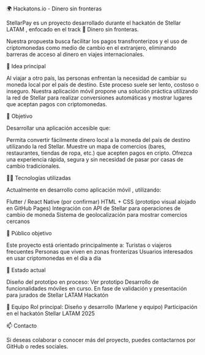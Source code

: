 🌍 Hackatons.io - Dinero sin fronteras

StellarPay es un proyecto desarrollado durante el hackatón de Stellar LATAM , enfocado en el track 💸 Dinero sin fronteras.

Nuestra propuesta busca facilitar los pagos transfronterizos y el uso de criptomonedas como medio de cambio en el extranjero, 
eliminando barreras de acceso al dinero en viajes internacionales.

🧠 Idea principal

Al viajar a otro país, las personas enfrentan la necesidad de cambiar su moneda local por el país de destino. 
Este proceso suele ser lento, costoso o inseguro.
Nuestra aplicación móvil propone una solución práctica utilizando la red de Stellar para realizar conversiones automáticas y mostrar lugares que aceptan pagos con criptomonedas.

🚀 Objetivo

Desarrollar una aplicación accesible que:

Permita convertir fácilmente dinero local a la moneda del país de destino utilizando la red Stellar.
Muestre un mapa de comercios (bares, restaurantes, tiendas de ropa, etc.) que acepten pagos en cripto.
Ofrezca una experiencia rápida, segura y sin necesidad de pasar por casas de cambio tradicionales.

👨‍💻 Tecnologías utilizadas

Actualmente en desarrollo como aplicación móvil , utilizando:

Flutter / React Native (por confirmar)
HTML + CSS (prototipo visual alojado en GitHub Pages)
Integración con API de Stellar para operaciones de cambio de moneda
Sistema de geolocalización para mostrar comercios cercanos

🧭 Público objetivo

Este proyecto está orientado principalmente a:
Turistas o viajeros frecuentes
Personas que viven en zonas fronterizas
Usuarios interesados en usar criptomonedas en el día a día

📍 Estado actual

Diseño del prototipo en proceso: Ver prototipo
Desarrollo de funcionalidades móviles en curso.
En fase de validación y presentación para jurados de Stellar LATAM Hackatón

👥 Equipo
Rol principal: Diseño y desarrollo (Marlene y equipo)
Participación en el hackatón Stellar LATAM 2025

📫 Contacto

Si deseas colaborar o conocer más del proyecto, puedes contactarnos por GitHub o redes sociales.

